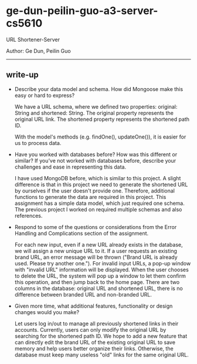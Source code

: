 # ge-dun-peilin-guo-a3-server-cs5610
URL Shortener-Server

Author: Ge Dun, Peilin Guo
***
## write-up
* Describe your data model and schema. How did Mongoose make this easy or hard to express?
    
    We have a URL schema, where we defined two properties: original: String and shortened: String. The original property represents the original URL link. The shortened property represents the shortened path ID. 

    With the model's methods (e.g. findOne(), updateOne()), it is easier for us to process data.
* Have you worked with databases before? How was this different or similar? If you’ve not worked with databases before, describe your challenges and ease in representing this data.

    I have used MongoDB before, which is similar to this project. A slight difference is that in this project we need to generate the shortened URL by ourselves if the user doesn't provide one. Therefore, additional functions to generate the data are required in this project. This assignment has a simple data model, which just required one schema. The previous project I worked on required multiple schemas and also references.
* Respond to some of the questions or considerations from the Error Handling and Complications section of the assignment.

    For each new input, even if a new URL already exists in the database, we will assign a new unique URL to it. If a user requests an existing brand URL, an error message will be thrown ("Brand URL is already used. Please try another one."). For invalid input URLs, a pop-up window with "invalid URL" information will be displayed. When the user chooses to delete the URL, the system will pop up a window to let them confirm this operation, and then jump back to the home page. There are two columns in the database: original URL and shortened URL, there is no difference between branded URL and non-branded URL.

* Given more time, what additional features, functionality or design changes would you make?

    Let users log in/out to manage all previously shortened links in their accounts. Currently, users can only modify the original URL by searching for the shortened path ID. We hope to add a new feature that can directly edit the brand URL of the existing original URL to save memory and help users better organize their links. Otherwise, the database must keep many useless "old" links for the same original URL.